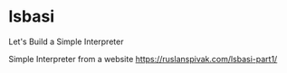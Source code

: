# lsbasi
Let's Build a Simple Interpreter

Simple Interpreter from a website https://ruslanspivak.com/lsbasi-part1/
